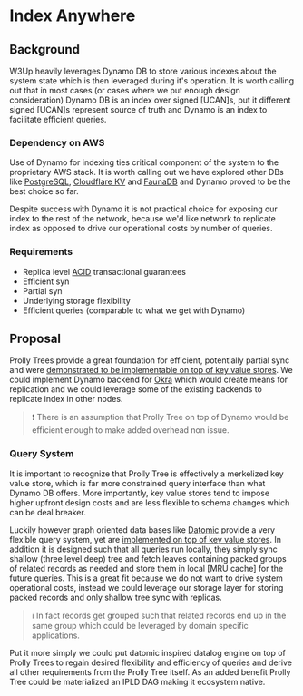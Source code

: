 # Index Anywhere

## Background

W3Up heavily leverages Dynamo DB to store various indexes about the system state which is then leveraged during it's operation. It is worth calling out that in most cases (or cases where we put enough design consideration) Dynamo DB is an index over signed [UCAN]s, put it different signed [UCAN]s represent source of truth and Dynamo is an index to facilitate efficient queries.

### Dependency on AWS

Use of Dynamo for indexing ties critical component of the system to the proprietary AWS stack. It is worth calling out we have explored other DBs like [PostgreSQL], [Cloudflare KV] and [FaunaDB] and Dynamo proved to be the best choice so far.

Despite success with Dynamo it is not practical choice for exposing our index to the rest of the network, because we'd like network to replicate index as opposed to drive our operational costs by number of queries.

### Requirements

- Replica level [ACID] transactional guarantees
- Efficient syn
- Partial syn
- Underlying storage flexibility
- Efficient queries (comparable to what we get with Dynamo)

## Proposal

Prolly Trees provide a great foundation for efficient, potentially partial sync and were [demonstrated to be implementable on top of key value stores][prolly-tree kv]. We could implement Dynamo backend for [Okra] which would create means for replication and we could leverage some of the existing backends to replicate index in other nodes.

> ❗️ There is an assumption that Prolly Tree on top of Dynamo would be efficient enough to make added overhead non issue.

### Query System

It is important to recognize that Prolly Tree is effectively a merkelized key value store, which is far more constrained query interface than what Dynamo DB offers. More importantly, key value stores tend to impose higher upfront design costs and are less flexible to schema changes which can be deal breaker.

Luckily however graph oriented data bases like [Datomic] provide a very flexible query system, yet are [implemented on top of key value stores][Datomic interanls]. In addition it is designed such that all queries run locally, they simply sync shallow (three level deep) tree and fetch leaves containing packed groups of related records as needed and store them in local [MRU cache] for the future queries. This is a great fit because we do not want to drive system operational costs, instead we could leverage our storage layer for storing packed records and only shallow tree sync with replicas.

> ℹ️ In fact records get grouped such that related records end up in the same group which could be leveraged by domain specific applications.

Put it more simply we could put datomic inspired datalog engine on top of Prolly Trees to regain desired flexibility and efficiency of queries and derive all other requirements from the Prolly Tree itself. As an added benefit Prolly Tree could be materialized an IPLD DAG making it ecosystem native.

[PostgreSQL]:https://www.postgresql.org/
[Cloudflare KV]:https://developers.cloudflare.com/kv/
[FaunaDB]:https://fauna.com/
[ACID]:https://en.wikipedia.org/wiki/ACID
[prolly-tree kv]:https://docs.canvas.xyz/blog/2023-05-04-merklizing-the-key-value-store.html
[Okra]:https://github.com/canvasxyz/okra-js?tab=readme-ov-file#usage
[Datomic]:https://www.datomic.com/
[Datomic interanls]:https://tonsky.me/blog/unofficial-guide-to-datomic-internals/
[MRU]:https://en.wikipedia.org/wiki/Cache_replacement_policies#Most-recently-used_(MRU)

